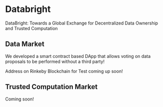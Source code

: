 # Databright
DataBright: Towards a Global Exchange for Decentralized Data Ownership and Trusted Computation


## Data Market

We developed a smart contract based DApp that allows voting on data proposals to be performed without a third party!

Address on Rinkeby Blockchain for Test coming up soon!

## Trusted Computation Market

Coming soon!
